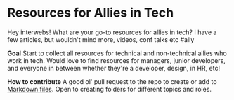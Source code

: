 # Resources for Allies in Tech

Hey interwebs! What are your go-to resources for allies in tech? I have a few articles, but wouldn't mind more, videos, conf talks etc #ally

**Goal**
Start to collect all resources for technical and non-technical allies who work in tech. Would love to find resources for managers, junior developers, and everyone in between whether they're a developer, design, in HR, etc! 

**How to contribute**
A good ol' pull request to the repo to create or add to [Markdown files](https://guides.github.com/features/mastering-markdown/). Open to creating folders for different topics and roles.
